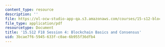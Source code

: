 ```yaml
---
content_type: resource
description: ''
file: https://ol-ocw-studio-app-qa.s3.amazonaws.com/courses/15-s12-blockchain-and-money-fall-2018/3bcae7f65945633fc0ae6b955f36dfb4_MIT15_S12F18_ses4.pdf
file_type: application/pdf
resourcetype: Document
title: '15.S12 F18 Session 4: Blockchain Basics and Consensus'
uid: 3bcae7f6-5945-633f-c0ae-6b955f36dfb4
---
```

